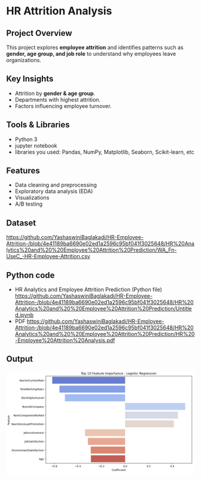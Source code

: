 # HR Attrition Analysis

## Project Overview 
This project explores **employee attrition** and identifies patterns such as **gender, age group, and job role** to understand why employees leave organizations.

## Key Insights
- Attrition by **gender & age group**.
- Departments with highest attrition.
- Factors influencing employee turnover.
## Tools & Libraries 
- Python 3
- jupyter notebook
- libraries you used: Pandas, NumPy, Matplotlib, Seaborn, Scikit-learn, etc
## Features
- Data cleaning and preprocessing
- Exploratory data analysis (EDA)
- Visualizations
- A/B testing
## Dataset
https://github.com/YashaswiniBaglakadi/HR-Employee-Attrition-/blob/4e41189ba6690e02ed1a2596c95bf041f3025648/HR%20Analytics%20and%20%20Employee%20Attrition%20Prediction/WA_Fn-UseC_-HR-Employee-Attrition.csv
## Python code
- HR Analytics and Employee Attrition Prediction (Python file)
 https://github.com/YashaswiniBaglakadi/HR-Employee-Attrition-/blob/4e41189ba6690e02ed1a2596c95bf041f3025648/HR%20Analytics%20and%20%20Employee%20Attrition%20Prediction/Untitled.ipynb
- PDF 
https://github.com/YashaswiniBaglakadi/HR-Employee-Attrition-/blob/4e41189ba6690e02ed1a2596c95bf041f3025648/HR%20Analytics%20and%20%20Employee%20Attrition%20Prediction/HR%20-Employee%20Attrition%20Analysis.pdf
## Output
![output](https://github.com/YashaswiniBaglakadi/HR-Employee-Attrition-/blob/432a56a5c4f70761ebc5476133afaef60bed1443/OP%20%20image/Screenshot%202025-08-31%20122711.png)

